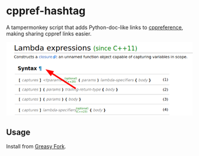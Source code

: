# cppref-hashtag

A tampermonkey script that adds Python-doc-like links to [cppreference](https://cppreference.com/), making sharing cppref links easier.

![demo](demo.png)

## Usage

Install from [Greasy Fork](https://greasyfork.org/en/scripts/427790-cppref-hashtag).
